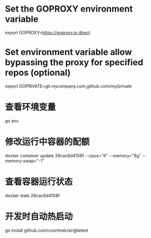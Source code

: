 # Set the GOPROXY environment variable
export GOPROXY=https://goproxy.io,direct
# Set environment variable allow bypassing the proxy for specified repos (optional)
export GOPRIVATE=git.mycompany.com,github.com/my/private

# 查看环境变量
go env

# 修改运行中容器的配额
docker container update 29cac6d4108f --cpus="4" --memory="8g" --memory-swap="-1"

# 查看容器运行状态
docker stats 29cac6d4108f

# 开发时自动热启动
go install github.com/cosmtrek/air@latest
